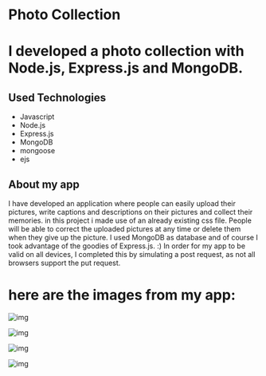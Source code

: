 # Photo Collection

# I developed a photo collection with Node.js, Express.js and MongoDB.


## Used Technologies
+ Javascript
+ Node.js
+ Express.js
+ MongoDB
+ mongoose
+ ejs


## About my app
I have developed an application where people can easily upload their pictures, write captions and descriptions on their pictures and collect their memories.
in this project i made use of an already existing css file.
People will be able to correct the uploaded pictures at any time or delete them when they give up the picture.
I used MongoDB as database and of course I took advantage of the goodies of Express.js. :)
In order for my app to be valid on all devices, I completed this by simulating a post request, as not all browsers support the put request.


# here are the images from my app:


![img](https://i.hizliresim.com/a6na777.png?raw=true "Title")

![img](https://i.hizliresim.com/mqzxqrd.png?raw=true "Title")

![img](https://i.hizliresim.com/qfff0gs.png?raw=true "Title")

![img](https://i.hizliresim.com/sp92b4n.png?raw=true "Title")
